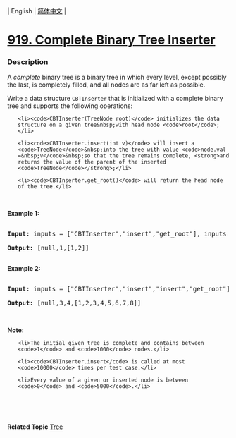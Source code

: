 | English | [简体中文](README.md) |

# [919. Complete Binary Tree Inserter](https://leetcode-cn.com/problems/complete-binary-tree-inserter)
 ### Description
<p>A <em>complete</em> binary tree is a binary tree in which every level, except possibly the last, is completely filled, and all nodes are as far left as possible.</p>

<p>Write a data structure&nbsp;<code>CBTInserter</code>&nbsp;that is initialized with a complete binary tree and supports the following operations:</p>

<ul>
	<li><code>CBTInserter(TreeNode root)</code> initializes the data structure on a given tree&nbsp;with head node <code>root</code>;</li>
	<li><code>CBTInserter.insert(int v)</code> will insert a <code>TreeNode</code>&nbsp;into the tree with value <code>node.val =&nbsp;v</code>&nbsp;so that the tree remains complete, <strong>and returns the value of the parent of the inserted <code>TreeNode</code></strong>;</li>
	<li><code>CBTInserter.get_root()</code> will return the head node of the tree.</li>
</ul>

<ol>
</ol>

<div>
<p>&nbsp;</p>

<p><strong>Example 1:</strong></p>

<pre>
<strong>Input: </strong>inputs = <span id="example-input-1-1">[&quot;CBTInserter&quot;,&quot;insert&quot;,&quot;get_root&quot;]</span>, inputs = <span id="example-input-1-2">[[[1]],[2],[]]</span>
<strong>Output: </strong><span id="example-output-1">[null,1,[1,2]]</span>
</pre>

<div>
<p><strong>Example 2:</strong></p>

<pre>
<strong>Input: </strong>inputs = <span id="example-input-2-1">[&quot;CBTInserter&quot;,&quot;insert&quot;,&quot;insert&quot;,&quot;get_root&quot;]</span>, inputs = <span id="example-input-2-2">[[[1,2,3,4,5,6]],[7],[8],[]]</span>
<strong>Output: </strong><span id="example-output-2">[null,3,4,[1,2,3,4,5,6,7,8]]</span></pre>
</div>

<div>
<p>&nbsp;</p>

<p><strong>Note:</strong></p>

<ol>
	<li>The initial given tree is complete and contains between <code>1</code> and <code>1000</code> nodes.</li>
	<li><code>CBTInserter.insert</code> is called at most <code>10000</code> times per test case.</li>
	<li>Every value of a given or inserted node is between <code>0</code> and <code>5000</code>.</li>
</ol>
</div>
</div>

<div>
<p>&nbsp;</p>

<div>&nbsp;</div>
</div>

**Related Topic**  [Tree](https://leetcode-cn.com/tag/tree) 